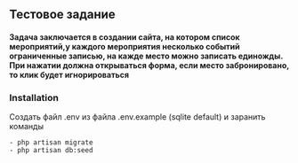 ## Тестовое задание

#### Задача заключается в создании сайта, на котором список мероприятий,у каждого мероприятия несколько событий ограниченные записью, на кажде место можно записать единожды. При нажатии должна открываться форма, если место забронировано, то клик будет игнорироваться

### Installation 

Создать файл .env из файла .env.example (sqlite default) и заранить команды

    - php artisan migrate
    - php artisan db:seed 
